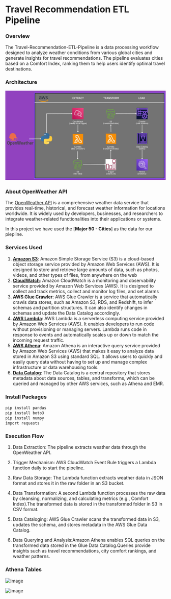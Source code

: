 # Travel Recommendation ETL Pipeline

### Overview

The Travel-Recommendation-ETL-Pipeline is a data processing workflow designed to analyze weather conditions from various global cities and generate insights for travel recommendations. The pipeline evaluates cities based on a Comfort Index, ranking them to help users identify optimal travel destinations.
 
 ### Architecture
 ![Architecture Diagram](https://github.com/rtriders/Travel-Recommendation-ETL-Pipeline/blob/main/Travel_Recomenndation_Pipeline_Architecture.jpeg)
 
 ### About OpenWeather API
 The [OpenWeather API](https://openweathermap.org/guide) is a comprehensive weather data service that provides real-time, historical, and forecast weather information for locations worldwide. It is widely used by developers, businesses, and researchers to integrate weather-related functionalities into their applications or systems.
 
 In this project we have used the [**Major 50 - Cities**] as the data for our piepline.
 
 ### Services Used
 
1. [**Amazon S3**](https://docs.aws.amazon.com/s3/index.html): Amazon Simple Storage Service (S3) is a cloud-based object storage service provided by Amazon Web Services (AWS). It is designed to store and retrieve large amounts of data, such as photos, videos, and other types of files, from anywhere on the web
2. [**CloudWatch**](https://docs.aws.amazon.com/cloudwatch/): Amazon CloudWatch is a monitoring and observability service provided by Amazon Web Services (AWS). It is designed to collect and track metrics, collect and monitor log files, and set alarms
3. [**AWS Glue Crawler**](https://docs.aws.amazon.com/glue/latest/webapi/API_Crawler.html): AWS Glue Crawler is a service that automatically crawls data stores, such as Amazon S3, RDS, and Redshift, to infer schemas and partition structures. It can also identify changes in schemas and update the Data Catalog accordingly.
4. [**AWS Lambda**](https://docs.aws.amazon.com/lambda/index.html): AWS Lambda is a serverless computing service provided by Amazon Web Services (AWS). It enables developers to run code without provisioning or managing servers. Lambda runs code in response to events and automatically scales up or down to match the incoming request traffic.
5. [**AWS Athena**](https://docs.aws.amazon.com/athena/): Amazon Athena is an interactive query service provided by Amazon Web Services (AWS) that makes it easy to analyze data stored in Amazon S3 using standard SQL. It allows users to quickly and easily query data without having to set up and manage complex infrastructure or data warehousing tools.
6. [**Data Catalog**](https://docs.aws.amazon.com/glue/latest/dg/catalog-and-crawler.html): The Data Catalog is a central repository that stores metadata about data sources, tables, and transforms, which can be queried and managed by other AWS services, such as Athena and EMR.

### Install Packages
```
pip install pandas
pip install boto3
pip install numpy
import requests

```

### Execution Flow

1. Data Extraction: The pipeline extracts weather data through the OpenWeather API.
   
3. Trigger Mechanism: AWS CloudWatch Event Rule triggers a Lambda function daily to start the pipeline.
4. Raw Data Storage: The Lambda function extracts weather data in JSON format and stores it in the raw folder in an S3 bucket.
5. Data Transformation: A second Lambda function processes the raw data by cleansing, normalizing, and calculating metrics (e.g., Comfort Index).The transformed data is stored in the transformed folder in S3 in CSV format.
6. Data Cataloging: AWS Glue Crawler scans the transformed data in S3, updates the schema, and stores metadata in the AWS Glue Data Catalog.
7. Data Querying and Analysis:Amazon Athena enables SQL queries on the transformed data stored in the Glue Data Catalog.Queries provide insights such as travel recommendations, city comfort rankings, and weather patterns.


### Athena Tables

![image](https://github.com/user-attachments/assets/b03d0ef9-59f3-495f-a2d6-05bc8ea4ac1a)



![image](https://github.com/user-attachments/assets/830d8fe5-0944-4ec7-a802-81580f89a75e)

